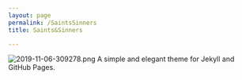 ```yaml
---
layout: page
permalink: /SaintsSinners
title: Saints&Sinners

---
```


![2019-11-06-309278.png](https://m1vaemc2.github.io/saints___sinners/assets/2019-11-06-309278.png)
A simple and elegant theme for Jekyll and GitHub Pages.


